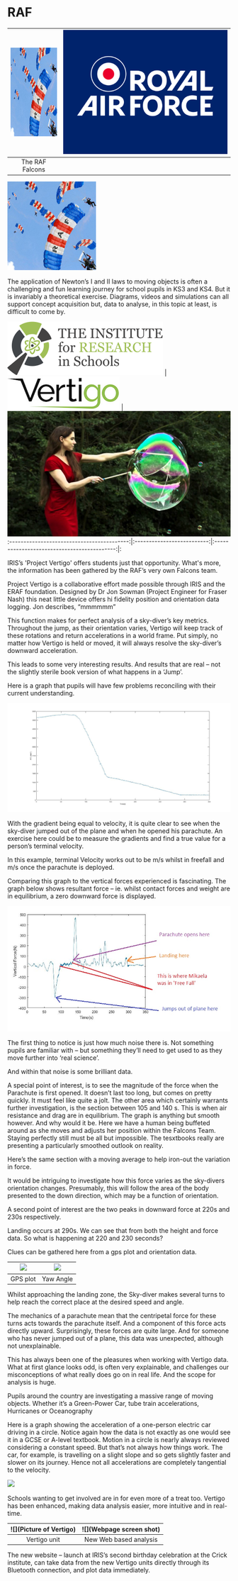 


# RAF


<img src="https://github.com/SGSVertigo/vertigo-instructions/blob/master/RAF-Falcons.jpg" width="200" height="200" />                    |  ![](RAF_logo.jpg)       | 
:--------------------------------------:|:------------------------:| 
 The RAF Falcons                        |                          


<img src="https://github.com/SGSVertigo/vertigo-instructions/blob/master/RAF-Falcons.jpg" width="200" height="200" />

The application of Newton’s I and II laws to moving objects is often a challenging and fun learning journey for school pupils in KS3 and KS4.  But it is invariably a theoretical exercise.  Diagrams, videos and simulations can all support concept acquisition but, data to analyse, in this topic at least, is difficult to come by.


![](IRIS_logo.png)                              |  ![](Vertigo_logo.jpg)                    | ![](Eleanor_Stride.jpg) 
:------------------------------------------:|:--------------------------:|:-------------------------------------------:|:
             


IRIS’s 'Project Vertigo' offers students just that opportunity.  What's more, the information has been gathered by the RAF’s very own Falcons team.  


Project Vertigo is a collaborative effort made possible through IRIS and the ERAF foundation.  Designed by Dr Jon Sowman (Project Engineer for Fraser Nash) this neat little device offers hi fidelity position and orientation data logging.
Jon describes, “mmmmmm”




This function makes for perfect analysis of a sky-diver’s key metrics.  Throughout the jump, as their orientation varies, Vertigo will keep track of these rotations and return accelerations in a world frame.  Put simply, no matter how Vertigo is held or moved, it will always resolve the sky-diver’s downward acceleration.


This leads to some very interesting results.  And results that are real – not the slightly sterile book version of what happens in a ‘Jump’.

Here is a graph that pupils will have few problems reconciling with their current understanding.

![](Height.jpg) 


With the gradient being equal to velocity, it is quite clear to see when the sky-diver jumped out of the plane and when he opened his parachute.  An exercise here could be to measure the gradients and find a true value for a person’s terminal velocity.


In this example, terminal Velocity works out to be m/s whilst in freefall and  m/s once the parachute is deployed.


Comparing this graph to the vertical forces experienced is fascinating.
The graph below shows resultant force – ie. whilst contact forces and weight are in equilibrium, a zero downward force is displayed.

![](Mikaela_Falcon.jpg) 

The first thing to notice is just how much noise there is.  Not something pupils are familiar with – but something they’ll need to get used to as they move further into ‘real science’.

And within that noise is some brilliant data.


A special point of interest, is to see the magnitude of the force when the Parachute is first opened.  It doesn’t last too long, but comes on pretty quickly.  It must feel like quite a jolt.
The other area which certainly warrants further investigation, is the section between 105 and 140 s.  This is when air resistance and drag are in equilibrium.  The graph is anything but smooth however.  And why would it be.  Here we have a human being buffeted around as she moves and adjusts her position within the Falcons Team.  Staying perfectly still must be all but impossible.  The tesxtbooks really are presenting a particularly smoothed outlook on reality.


Here’s the same section with a moving average to help iron-out the variation in force.

It would be intriguing to investigate how this force varies as the sky-divers orientation changes.  Presumably, this will follow the area of the body presented to the down direction, which may be a function of orientation.

A second point of interest are the two peaks in downward force at 220s and 230s respectively.

Landing occurs at 290s.  We can see that from both the height and force data.  So what is happening at 220 and 230 seconds?

Clues can be gathered here from a gps plot and orientation data.

![](GPS_plot.jpg)                      |  ![](YAW_Angle.jpg)       | 
:--------------------------------------:|:------------------------:| 
 GPS plot                            |            Yaw Angle              


Whilst approaching the landing zone, the Sky-diver makes several turns to help reach the correct place at the desired speed and angle.

The mechanics of a parachute mean that the centripetal force for these turns acts towards the parachute itself.  And a component of this force acts directly upward.  Surprisingly, these forces are quite large.  And for someone who has never jumped out of a plane, this data was unexpected, although not unexplainable.


This has always been one of the pleasures when working with Vertigo data.  What at first glance looks odd, is often very explainable, and challenges our misconceptions of what really does go on in real life.
And the scope for analysis is huge.

Pupils around the country are investigating a massive range of moving objects.  Whether it’s a Green-Power Car, tube train accelerations, Hurricanes or Oceanography 

Here is a graph showing the acceleration of a one-person electric car driving in a circle.  Notice again how the data is not exactly as one would see it in a GCSE or A-level textbook.  Motion in a circle is nearly always reviewed considering a constant speed.  But that’s not always how things work.  The car, for example, is travelling on a slight slope and so gets slightly faster and slower on its journey.  Hence not all accelerations are completely tangential to the velocity.    
 
![](Car_in_a_circle.jpg)      

Schools wanting to get involved are in for even more of a treat too.  Vertigo has been enhanced, making data analysis easier, more intuitive and in real-time.


![](Picture of Vertigo)                      |  ![](Webpage screen shot)       | 
:--------------------------------------:|:------------------------:| 
Vertigo unit                 |           New Web based analysis       

The new website – launch at IRIS’s second birthday celebration at the Crick institute, can take data from the new Vertigo units directly through its Bluetooth connection, and plot data immediately.





  


